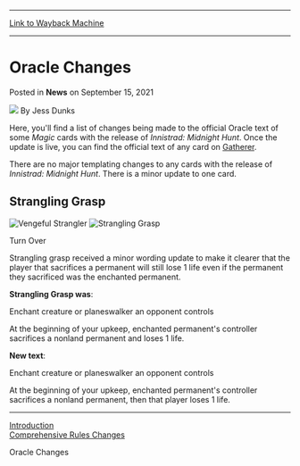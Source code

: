 
---
[Link to Wayback Machine](https://web.archive.org/web/20210915144736/https://magic.wizards.com/en/articles/archive/news/oracle-changes-2021-09-15)

[_metadata_:author]:- "Jess Dunks"
[_metadata_:description]:- "Here, you'll find a list of changes being made to the official Oracle text of some Magic cards with the release of Innistrad: Midnight Hunt. Once the update is live, you can find the official text of any card on Gatherer. There are no major templating changes to any cards with the release of Innistrad: Midnight Hunt. There is a minor update to one card. Strangling Grasp Turn"
[_metadata_:generator]:- "Drupal 7 (http://drupal.org)"
[_metadata_:node]:- "1555794"
[_metadata_:publish_date]:- "2021-09-15"
[_metadata_:source]:- "div-main-content"
[_metadata_:title]:- "Oracle Changes"
[_metadata_:wayback_capture_timestamp]:- "2021-09-15 14:47:36"
[_metadata_:wayback_raw_url]:- "https://web.archive.org/web/20210915144736id_/https://magic.wizards.com/en/articles/archive/news/oracle-changes-2021-09-15"
[_metadata_:wayback_url]:- "https://magic.wizards.com/en/articles/archive/news/oracle-changes-2021-09-15"
---


Oracle Changes
==============



 Posted in **News**
 on September 15, 2021 






![](https://media.magic.wizards.com/styles/auth_small/public/images/person/wizards_author.jpg)
By Jess Dunks











Here, you'll find a list of changes being made to the official Oracle text of some *Magic* cards with the release of *Innistrad: Midnight Hunt*. Once the update is live, you can find the official text of any card on [Gatherer](https://gatherer.wizards.com/Pages/Card/Details.aspx?multiverseid=508148).


There are no major templating changes to any cards with the release of *Innistrad: Midnight Hunt*. There is a minor update to one card.


Strangling Grasp
----------------





![Vengeful Strangler](https://media.wizards.com/2021/mid/en_HYUw0fdcLh.png "Vengeful Strangler")
![Strangling Grasp](https://media.wizards.com/2021/mid/en_o5wq2VpFmd.png "Strangling Grasp")

Turn Over


Strangling grasp received a minor wording update to make it clearer that the player that sacrifices a permanent will still lose 1 life even if the permanent they sacrificed was the enchanted permanent.


**Strangling Grasp was**:


Enchant creature or planeswalker an opponent controls  

At the beginning of your upkeep, enchanted permanent's controller sacrifices a nonland permanent and loses 1 life.


**New text**:


Enchant creature or planeswalker an opponent controls  

At the beginning of your upkeep, enchanted permanent's controller sacrifices a nonland permanent, then that player loses 1 life.




---

[Introduction](https://magic.wizards.com/en/articles/archive/news/innistrad-midnight-hunt-update-bulletin-2021-09-15)  
[Comprehensive Rules Changes](https://magic.wizards.com/en/articles/archive/news/comprehensive-rules-changes-2021-09-15)  

Oracle Changes







